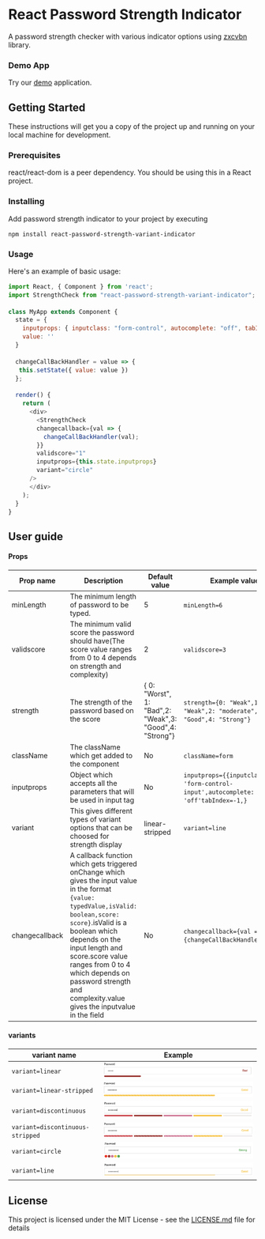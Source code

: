 # React Password Strength Indicator

A password strength checker with various indicator options using [zxcvbn](https://www.npmjs.com/package/zxcvbn) library.

### Demo App

Try our [demo](https://password-strength-demo.netlify.app/) application.

## Getting Started

These instructions will get you a copy of the project up and running on your local machine for development.

### Prerequisites

react/react-dom is a peer dependency. You should be using this in a React project.

### Installing

Add password strength indicator to your project by executing

```
npm install react-password-strength-variant-indicator
```
### Usage

Here's an example of basic usage:

```js
import React, { Component } from 'react';
import StrengthCheck from "react-password-strength-variant-indicator";

class MyApp extends Component {
  state = {
    inputprops: { inputclass: "form-control", autocomplete: "off", tabIndex: 0 },
    value: ''
  }

  changeCallBackHandler = value => {
   this.setState({ value: value })
  };
  
  render() {
    return (
      <div>
        <StrengthCheck
        changecallback={val => {
          changeCallBackHandler(val);
        }}
        validscore="1"
        inputprops={this.state.inputprops}
        variant="circle"
      />
      </div>
    );
  }
}
```
## User guide

#### Props

|Prop name|Description|Default value|Example values|
|----|----|----|----|
|minLength|The minimum length of password to be typed.|5|`minLength=6`|
|validscore|The minimum valid score the password should have(The score value ranges from 0 to 4 depends on strength and complexity)|2|`validscore=3`|
|strength|The strength of the password based on the score | { 0: "Worst", 1: "Bad",2: "Weak",3: "Good",4: "Strong"}|`strength={0: "Weak",1: "Weak",2: "moderate",3: "Good",4: "Strong"}`|
|className|The className which get added to the component|No|`className=form`|
|inputprops|Object which accepts all the parameters that will be used in input tag|No|`inputprops={{inputclass: 'form-control-input',autocomplete: 'off'tabIndex=-1,}`|
|variant|This gives different types of variant options that can be choosed for strength display|linear-stripped|`variant=line`|
|changecallback|A callback function which gets triggered onChange which gives the input value in the format `{value: typedValue,isValid: boolean,score: score}`.isValid is a boolean which depends on the input length and score.score value ranges from 0 to 4 which depends on password strength and complexity.value gives the inputvalue in the field|No|`changecallback={val => {changeCallBackHandler(val);}}`|

#### variants

|variant name|Example|
|----|----|
|`variant=linear`|<img alt="linear" src="https://github.com/kesav-m/react-password-strength-variant-indicator/blob/master/linear.png?raw=true">|
|`variant=linear-stripped`|<img alt="linear-stripped" src="https://github.com/kesav-m/react-password-strength-variant-indicator/blob/master/linear-stripped.png?raw=true">|
|`variant=discontinuous`|<img alt="discontinuous" src="https://github.com/kesav-m/react-password-strength-variant-indicator/blob/master/discontinuous.png?raw=true">|
|`variant=discontinuous-stripped`|<img alt="discontinuous-stripped" src="https://github.com/kesav-m/react-password-strength-variant-indicator/blob/master/discontinuous-stripped.png?raw=true">|
|`variant=circle`|<img alt="circle" src="https://github.com/kesav-m/react-password-strength-variant-indicator/blob/master/circle.png?raw=true">|
|`variant=line`|<img alt="line" src="https://github.com/kesav-m/react-password-strength-variant-indicator/blob/master/line.png?raw=true">|



## License

This project is licensed under the MIT License - see the [LICENSE.md](https://github.com/kesav-m/react-password-strength-variant-indicator/blob/master/LICENSE) file for details
